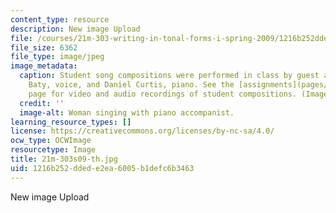 ```yaml
---
content_type: resource
description: New image Upload
file: /courses/21m-303-writing-in-tonal-forms-i-spring-2009/1216b252ddede2ea6005b1defc6b3463_21m-303s09-th.jpg
file_size: 6362
file_type: image/jpeg
image_metadata:
  caption: Student song compositions were performed in class by guest artists Janna
    Baty, voice, and Daniel Curtis, piano. See the [assignments](pages/assignments)
    page for video and audio recordings of student compositions. (Image by MIT OpenCourseWare.)
  credit: ''
  image-alt: Woman singing with piano accompanist.
learning_resource_types: []
license: https://creativecommons.org/licenses/by-nc-sa/4.0/
ocw_type: OCWImage
resourcetype: Image
title: 21m-303s09-th.jpg
uid: 1216b252-dded-e2ea-6005-b1defc6b3463
---
```

New image Upload